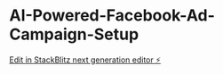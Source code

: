 # AI-Powered-Facebook-Ad-Campaign-Setup

[Edit in StackBlitz next generation editor ⚡️](https://stackblitz.com/~/github.com/Ai-Nader/AI-Powered-Facebook-Ad-Campaign-Setup)